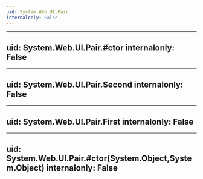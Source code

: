 ```yaml
---
uid: System.Web.UI.Pair
internalonly: False
---
```


---
uid: System.Web.UI.Pair.#ctor
internalonly: False
---

---
uid: System.Web.UI.Pair.Second
internalonly: False
---

---
uid: System.Web.UI.Pair.First
internalonly: False
---

---
uid: System.Web.UI.Pair.#ctor(System.Object,System.Object)
internalonly: False
---
